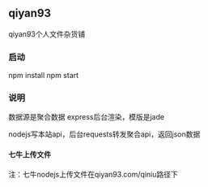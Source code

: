 ## qiyan93
qiyan93个人文件杂货铺

### 启动
npm install
npm start

### 说明

数据源是聚合数据
express后台渲染，模版是jade

nodejs写本站api，后台requests转发聚合api，返回json数据

#### 七牛上传文件
注：七牛nodejs上传文件在qiyan93.com/qiniu路径下